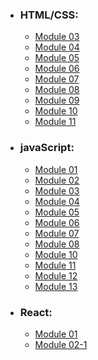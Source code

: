 - ### HTML/CSS: 
  - [Module 03](https://yaarchee.github.io/module-03/)
  - [Module 04](https://yaarchee.github.io/module-04/)
  - [Module 05](https://yaarchee.github.io/module-05/)
  - [Module 06](https://yaarchee.github.io/module-06/)
  - [Module 07](https://yaarchee.github.io/module-07/)
  - [Module 08](https://yaarchee.github.io/module-08/)
  - [Module 09](https://yaarchee.github.io/module-09/)
  - [Module 10](https://yaarchee.github.io/module-10/)
  - [Module 11](https://yaarchee.github.io/module-11/)
  
- ### javaScript: 
  - [Module 01](https://yaarchee.github.io/module-js-01/)
  - [Module 02](https://yaarchee.github.io/module-js-02/)
  - [Module 03](https://yaarchee.github.io/module-js-03/)
  - [Module 04](https://yaarchee.github.io/module-js-04/)
  - [Module 05](https://yaarchee.github.io/module-js-05/)
  - [Module 06](https://yaarchee.github.io/module-js-06/)
  - [Module 07](https://yaarchee.github.io/module-js-07/)
  - [Module 08](https://yaarchee.github.io/module-js-08/)
  - [Module 10](https://yaarchee.github.io/module-js-10/)
  - [Module 11](https://yaarchee.github.io/module-js-11/)
  - [Module 12](https://yaarchee.github.io/module-js-12/)
  - [Module 13](https://yaarchee.github.io/module-js-13/)
  
- ### React:  
  - [Module 01](https://yaarchee.github.io/module-react-01/)
  - [Module 02-1](https://yaarchee.github.io/module-react-02-t1/)
  
  
 


